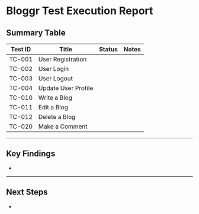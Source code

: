 # Bloggr Test Execution Report

## Summary Table

| Test ID   | Title                        | Status   | Notes |
|-----------|------------------------------|----------|-------|
| TC-001    | User Registration            |          |       |
| TC-002    | User Login                   |          |       |
| TC-003    | User Logout                  |          |       |
| TC-004    | Update User Profile          |          |       |
| TC-010    | Write a Blog                 |          |       |
| TC-011    | Edit a Blog                  |          |       |
| TC-012    | Delete a Blog                |          |       |
| TC-020    | Make a Comment               |          |       |

---

## Key Findings

- 

---

## Next Steps

- 